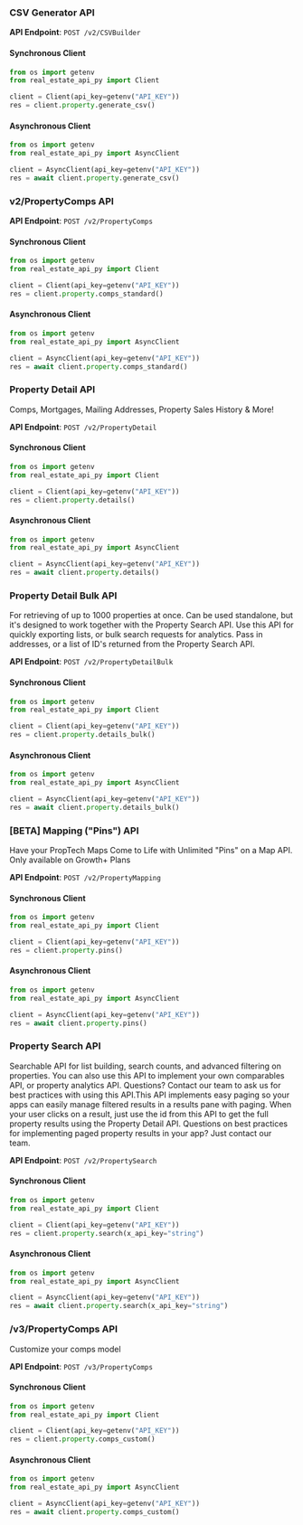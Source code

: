 
### CSV Generator API <a name="generate_csv"></a>



**API Endpoint**: `POST /v2/CSVBuilder`

#### Synchronous Client

```python
from os import getenv
from real_estate_api_py import Client

client = Client(api_key=getenv("API_KEY"))
res = client.property.generate_csv()
```

#### Asynchronous Client

```python
from os import getenv
from real_estate_api_py import AsyncClient

client = AsyncClient(api_key=getenv("API_KEY"))
res = await client.property.generate_csv()
```

### v2/PropertyComps API <a name="comps_standard"></a>



**API Endpoint**: `POST /v2/PropertyComps`

#### Synchronous Client

```python
from os import getenv
from real_estate_api_py import Client

client = Client(api_key=getenv("API_KEY"))
res = client.property.comps_standard()
```

#### Asynchronous Client

```python
from os import getenv
from real_estate_api_py import AsyncClient

client = AsyncClient(api_key=getenv("API_KEY"))
res = await client.property.comps_standard()
```

### Property Detail API <a name="details"></a>

Comps, Mortgages, Mailing Addresses, Property Sales History & More!

**API Endpoint**: `POST /v2/PropertyDetail`

#### Synchronous Client

```python
from os import getenv
from real_estate_api_py import Client

client = Client(api_key=getenv("API_KEY"))
res = client.property.details()
```

#### Asynchronous Client

```python
from os import getenv
from real_estate_api_py import AsyncClient

client = AsyncClient(api_key=getenv("API_KEY"))
res = await client.property.details()
```

### Property Detail Bulk API <a name="details_bulk"></a>

For retrieving of up to 1000 properties at once.  Can be used standalone, but it's designed to work together with the Property Search API.  Use this API for quickly exporting lists, or bulk search requests for analytics.  Pass in addresses, or a list of ID's returned from the Property Search API.

**API Endpoint**: `POST /v2/PropertyDetailBulk`

#### Synchronous Client

```python
from os import getenv
from real_estate_api_py import Client

client = Client(api_key=getenv("API_KEY"))
res = client.property.details_bulk()
```

#### Asynchronous Client

```python
from os import getenv
from real_estate_api_py import AsyncClient

client = AsyncClient(api_key=getenv("API_KEY"))
res = await client.property.details_bulk()
```

### [BETA] Mapping ("Pins") API <a name="pins"></a>

Have your PropTech Maps Come to Life with Unlimited "Pins" on a Map API. Only available on Growth+ Plans

**API Endpoint**: `POST /v2/PropertyMapping`

#### Synchronous Client

```python
from os import getenv
from real_estate_api_py import Client

client = Client(api_key=getenv("API_KEY"))
res = client.property.pins()
```

#### Asynchronous Client

```python
from os import getenv
from real_estate_api_py import AsyncClient

client = AsyncClient(api_key=getenv("API_KEY"))
res = await client.property.pins()
```

### Property Search API <a name="search"></a>

Searchable API for list building, search counts, and advanced filtering on properties.  You can also use this API to implement your own comparables API, or property analytics API.  Questions?  Contact our team to ask us for best practices with using this API.This API implements easy paging so your apps can easily manage filtered results in a results pane with paging.  When your user clicks on a result, just use the id from this API to get the full property results using the Property Detail API.  Questions on best practices for implementing paged property results in your app?  Just contact our team.

**API Endpoint**: `POST /v2/PropertySearch`

#### Synchronous Client

```python
from os import getenv
from real_estate_api_py import Client

client = Client(api_key=getenv("API_KEY"))
res = client.property.search(x_api_key="string")
```

#### Asynchronous Client

```python
from os import getenv
from real_estate_api_py import AsyncClient

client = AsyncClient(api_key=getenv("API_KEY"))
res = await client.property.search(x_api_key="string")
```

### /v3/PropertyComps API <a name="comps_custom"></a>

Customize your comps model

**API Endpoint**: `POST /v3/PropertyComps`

#### Synchronous Client

```python
from os import getenv
from real_estate_api_py import Client

client = Client(api_key=getenv("API_KEY"))
res = client.property.comps_custom()
```

#### Asynchronous Client

```python
from os import getenv
from real_estate_api_py import AsyncClient

client = AsyncClient(api_key=getenv("API_KEY"))
res = await client.property.comps_custom()
```
